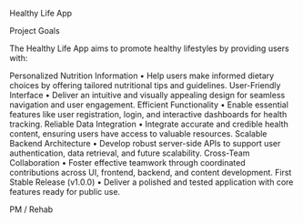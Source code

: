 Healthy Life App

Project Goals

The Healthy Life App aims to promote healthy lifestyles by providing users with:

Personalized Nutrition Information
• Help users make informed dietary choices by offering tailored nutritional tips and guidelines.
User-Friendly Interface
• Deliver an intuitive and visually appealing design for seamless navigation and user engagement.
Efficient Functionality
• Enable essential features like user registration, login, and interactive dashboards for health tracking.
Reliable Data Integration
• Integrate accurate and credible health content, ensuring users have access to valuable resources.
Scalable Backend Architecture
• Develop robust server-side APIs to support user authentication, data retrieval, and future scalability.
Cross-Team Collaboration
• Foster effective teamwork through coordinated contributions across UI, frontend, backend, and content development.
First Stable Release (v1.0.0)
• Deliver a polished and tested application with core features ready for public use.

PM / Rehab
